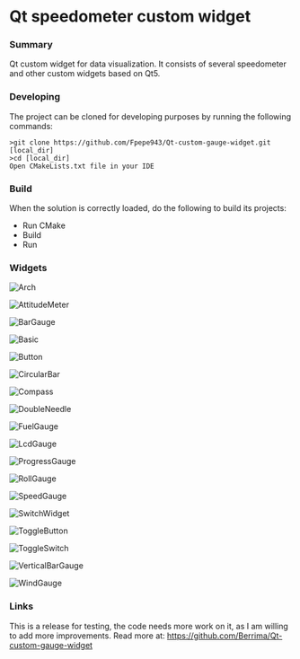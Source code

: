 Qt speedometer custom widget
======================
### Summary
Qt custom widget for data visualization.
It consists of several speedometer and other custom widgets based on Qt5. 
### Developing
The project can be cloned for developing purposes by running the following commands:
```shell
>git clone https://github.com/Fpepe943/Qt-custom-gauge-widget.git [local_dir]
>cd [local_dir]
Open CMakeLists.txt file in your IDE
```
### Build

When the solution is correctly loaded, do the following to build its projects:
- Run CMake
- Build
- Run

### Widgets
![Arch](/ReadMeImages/Arch.png)

![AttitudeMeter](/ReadMeImages/AttitudeMeter.png)

![BarGauge](/ReadMeImages/BarGauge.png)

![Basic](/ReadMeImages/BasicGauge.png)

![Button](/ReadMeImages/Button.png)

![CircularBar](/ReadMeImages/circularBar.png)

![Compass](/ReadMeImages/Compass.png)

![DoubleNeedle](/ReadMeImages/DoubleNeedle.png)

![FuelGauge](/ReadMeImages/FuelGauge.png)

![LcdGauge](/ReadMeImages/lcdGauge.png)

![ProgressGauge](/ReadMeImages/ProgressGauge.png)

![RollGauge](/ReadMeImages/RollGauge.png)

![SpeedGauge](/ReadMeImages/SpeedGauge.png)

![SwitchWidget](/ReadMeImages/SwitchWidget.png)

![ToggleButton](/ReadMeImages/ToggleButton.png)

![ToggleSwitch](/ReadMeImages/ToggleSwitch.png)

![VerticalBarGauge](/ReadMeImages/Vertical.png)

![WindGauge](/ReadMeImages/WindGauge.png)


### Links
This is a release for testing, the code needs more work on it, as I am willing to add more improvements.
Read more at: https://github.com/Berrima/Qt-custom-gauge-widget
